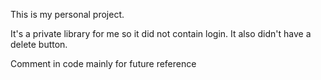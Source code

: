 This is my personal project.

It's a private library for me so it did not contain login.
It also didn't have a delete button.

Comment in code mainly for future reference
